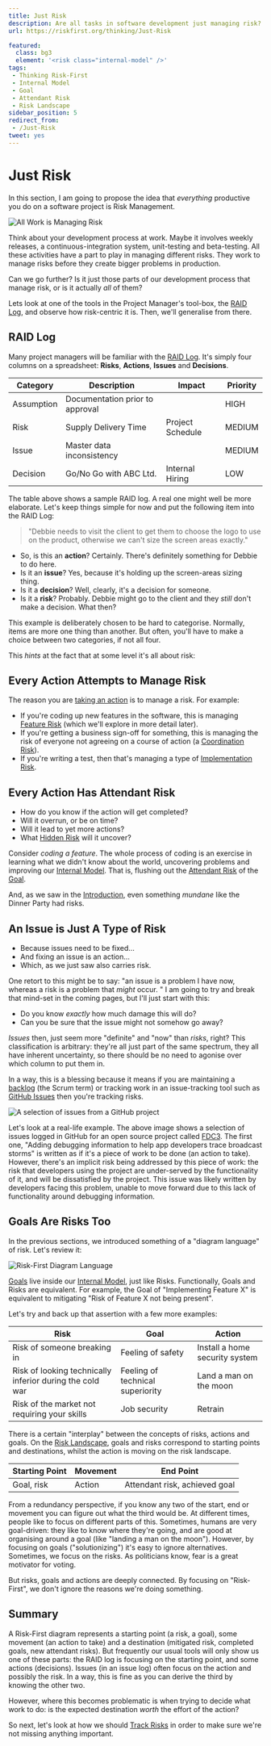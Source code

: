 ```yaml
---
title: Just Risk
description: Are all tasks in software development just managing risk?
url: https://riskfirst.org/thinking/Just-Risk

featured: 
  class: bg3
  element: '<risk class="internal-model" />'
tags:
 - Thinking Risk-First
 - Internal Model
 - Goal
 - Attendant Risk
 - Risk Landscape
sidebar_position: 5
redirect_from: 
 - /Just-Risk
tweet: yes
---
```


# Just Risk

In this section, I am going to propose the idea that _everything_ productive you do on a software project is Risk Management.

![All Work is Managing Risk](/img/generated/principles/all-work.png)

Think about your development process at work.  Maybe it involves weekly releases, a continuous-integration system, unit-testing and beta-testing.  All these activities have a part to play in managing different risks.  They work to manage risks before they create bigger problems in production.

Can we go further?  Is it just those parts of our development process that manage risk, or is it actually _all_ of them?  

Lets look at one of the tools in the Project Manager's tool-box, the [RAID Log](http://pmtips.net/blog-new/raid-logs-introduction), and observe how risk-centric it is.  Then, we'll generalise from there.

## RAID Log

Many project managers will be familiar with the [RAID Log](http://pmtips.net/blog-new/raid-logs-introduction).  It's simply four columns on a spreadsheet:  **Risks**, **Actions**, **Issues** and **Decisions**.

| Category   | Description                     | Impact           | Priority |
|------------|---------------------------------|------------------|----------|
| Assumption | Documentation prior to approval |                  | HIGH     |
| Risk       | Supply Delivery Time            | Project Schedule | MEDIUM   |
| Issue      | Master data inconsistency       |                  | MEDIUM   |
| Decision   | Go/No Go with ABC Ltd.          | Internal Hiring  | LOW      |

The table above shows a sample RAID log.  A real one might well be more elaborate.  Let's keep things simple for now and put the following item into the RAID Log:

> "Debbie needs to visit the client to get them to choose the logo to use on the product, otherwise we can't size the screen areas exactly."

 - So, is this an **action**?   Certainly.  There's definitely something for Debbie to do here. 
 - Is it an **issue**?  Yes, because it's holding up the screen-areas sizing thing. 
 - Is it a **decision**?  Well, clearly, it's a decision for someone.
 - Is it a **risk**?  Probably.  Debbie might go to the client and they _still_ don't make a decision.  What then?

This example is deliberately chosen to be hard to categorise.  Normally, items are more one thing than another.  But often, you'll have to make a choice between two categories, if not all four.  

This _hints_ at the fact that at some level it's all about risk:

## Every Action Attempts to Manage Risk

The reason you are [taking an action](Glossary.md#taking-action) is to manage a risk.  For example: 

 - If you're coding up new features in the software, this is managing [Feature Risk](../risks/Feature-Risk.md) (which we'll explore in more detail later).  
 - If you're getting a business sign-off for something, this is managing the risk of everyone not agreeing on a course of action (a [Coordination Risk](../risks/Coordination-Risk.md)).  
 - If you're writing a test, then that's managing a type of [Implementation Risk](../risks/Feature-Risk.md#implementation-risk).  

## Every Action Has Attendant Risk

- How do you know if the action will get completed?  
- Will it overrun, or be on time?  
- Will it lead to yet more actions?
- What [Hidden Risk](../thinking/Glossary.md#hidden-risk) will it uncover?

Consider _coding a feature_.  The whole process of coding is an exercise in learning what we didn't know about the world, uncovering problems and improving our [Internal Model](../thinking/Glossary.md#internal-model).  That is, flushing out the [Attendant Risk](../thinking/Glossary.md#attendant-risk) of the [Goal](../thinking/Glossary.md#goal).

And, as we saw in the [Introduction](A-Simple-Scenario.md), even something _mundane_ like the Dinner Party had risks. 

## An Issue is Just A Type of Risk

- Because issues need to be fixed...  
- And fixing an issue is an action... 
- Which, as we just saw also carries risk.

One retort to this might be to say:  "an issue is a problem I have now, whereas a risk is a problem that _might_ occur. "  I am going to try and break that mind-set in the coming pages, but I'll just start with this:

- Do you know _exactly_ how much damage this will do?
- Can you be sure that the issue might not somehow go away?  

_Issues_ then, just seem more "definite" and "now" than _risks_, right?  This classification is arbitrary:  they're all just part of the same spectrum, they all have inherent uncertainty, so there should be no need to agonise over which column to put them in.

In a way, this is a blessing because it means if you are maintaining a [backlog](https://www.scrum.org/resources/what-is-a-product-backlog) (the Scrum term) or tracking work in an issue-tracking tool such as [GitHub Issues](https://github.com/features/issues) then you're tracking risks.

![A selection of issues from a GitHub project](/img/thinking/github-issues.png)

Let's look at a real-life example.  The above image shows a selection of issues logged in GitHub for an open source project called [FDC3](https://github.com/finos/FDC3).  The first one, "Adding debugging information to help app developers trace broadcast storms" is written as if it's a piece of work to be done (an action to take).   However, there's an implicit risk being addressed by this piece of work: the risk that developers using the project are under-served by the functionality of it, and will be dissatisfied by the project.  This issue was likely written by developers facing this problem, unable to move forward due to this lack of functionality around debugging information.  

## Goals Are Risks Too

In the previous sections, we introduced something of a "diagram language" of risk.  Let's review it:

![Risk-First Diagram Language](/img/generated/introduction/all_risk_management_language.png)
 
[Goals](../thinking/Glossary.md#goal) live inside our [Internal Model](../thinking/Glossary.md#internal-model), just like Risks.  Functionally, Goals and Risks are equivalent.  For example, the Goal of "Implementing Feature X" is equivalent to mitigating "Risk of Feature X not being present".

Let's try and back up that assertion with a few more examples:

| **Risk**                                                              | **Goal**    | **Action**             |
|-----------------------------------------------------------------------|-------------|------------------------|
| Risk of someone breaking in                       | Feeling of safety      | Install a home security system           |
| Risk of looking technically inferior during the cold war | Feeling of technical superiority | Land a man on the moon |
| Risk of the market not requiring your skills             | Job security     | Retrain       |

There is a certain "interplay" between the concepts of risks, actions and goals. On the [Risk Landscape](../thinking/Glossary.md#risk-landscape), goals and risks correspond to  starting points and destinations, whilst the action is moving on the risk landscape.  

| **Starting Point** | **Movement** | **End Point**                  |
|--------------------|--------------|--------------------------------|
| Goal, risk         | Action       | Attendant risk, achieved goal  |

From a redundancy perspective, if you know any two of the start, end or movement you can figure out what the third would be.  At different times, people like to focus on different parts of this.  Sometimes, humans are very goal-driven:  they like to know where they're going, and are good at organising around a goal (like "landing a man on the moon").  However, by focusing on goals ("solutionizing") it's easy to ignore alternatives.  Sometimes, we focus on the risks.   As politicians know, fear is a great motivator for voting.  

But risks, goals and actions are deeply connected.  By focusing on "Risk-First", we don't ignore the reasons we're doing something.  

## Summary

A Risk-First diagram represents a starting point (a risk, a goal), some movement (an action to take) and a destination (mitigated risk, completed goals, new attendant risks).  But frequently our usual tools will only show us one of these parts:  the RAID log is focusing on the starting point, and some actions (decisions).  Issues (in an issue log) often focus on the action and possibly the risk.   In a way, this is fine as you can derive the third by knowing the other two.

However, where this becomes problematic is when trying to decide what work to do:  is the expected destination _worth_ the effort of the action?

So next, let's look at how we should [Track Risks](Track-Risk.md) in order to make sure we're not missing anything important.
